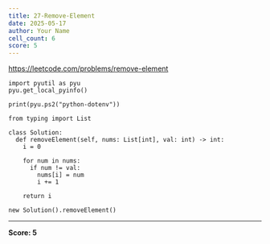 ```yaml
---
title: 27-Remove-Element
date: 2025-05-17
author: Your Name
cell_count: 6
score: 5
---
```


https://leetcode.com/problems/remove-element


```
import pyutil as pyu
pyu.get_local_pyinfo()
```


```
print(pyu.ps2("python-dotenv"))
```


```
from typing import List
```


```
class Solution:
  def removeElement(self, nums: List[int], val: int) -> int:
    i = 0

    for num in nums:
      if num != val:
        nums[i] = num
        i += 1

    return i
```


```
new Solution().removeElement()
```


---
**Score: 5**